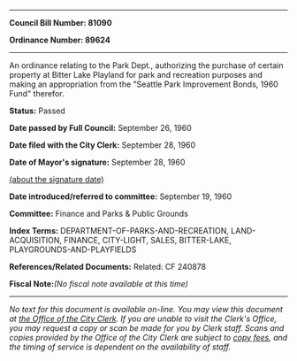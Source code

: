 

********

**Council Bill Number: 81090**
   
**Ordinance Number: 89624**
********

 An ordinance relating to the Park Dept., authorizing the purchase of certain property at Bitter Lake Playland for park and recreation purposes and making an appropriation from the "Seattle Park Improvement Bonds, 1960 Fund" therefor.

**Status:** Passed
   
**Date passed by Full Council:** September 26, 1960
   
**Date filed with the City Clerk:** September 28, 1960
   
**Date of Mayor's signature:** September 28, 1960
   
[(about the signature date)](/~public/approvaldate.htm)
   
   
   
**Date introduced/referred to committee:** September 19, 1960
   
**Committee:** Finance and Parks & Public Grounds
   
   
**Index Terms:** DEPARTMENT-OF-PARKS-AND-RECREATION, LAND-ACQUISITION, FINANCE, CITY-LIGHT, SALES, BITTER-LAKE, PLAYGROUNDS-AND-PLAYFIELDS

**References/Related Documents:** Related: CF 240878

**Fiscal Note:**_(No fiscal note available at this time)_
********

_No text for this document is available on-line. You may view this document at [the Office of the City Clerk](http://www.seattle.gov/leg/clerk/contactUs.htm). If you are unable to visit the Clerk's Office, you may request a copy or scan be made for you by Clerk staff. Scans and copies provided by the Office of the City Clerk are subject to [copy fees](http://clerk.seattle.gov/~public/clerkfees.htm), and the timing of service is dependent on the availability of staff._


